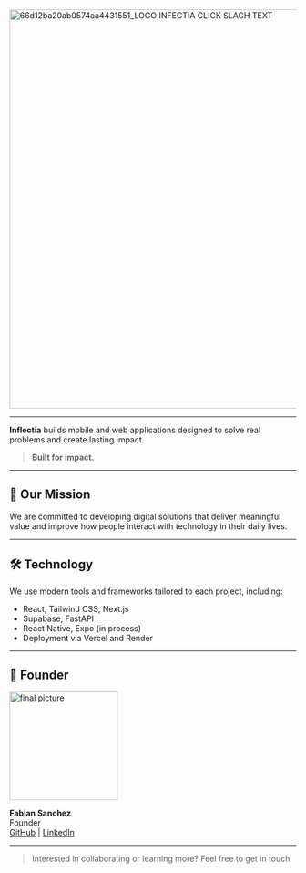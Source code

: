 
<img width="2700" height="700" alt="66d12ba20ab0574aa4431551_LOGO INFECTIA CLICK SLACH TEXT" src="https://github.com/user-attachments/assets/bd87f405-8e4c-448e-a178-8d86c6977545" />

---


**Inflectia** builds mobile and web applications designed to solve real problems and create lasting impact.

> **Built for impact.**

---

## 🚀 Our Mission

We are committed to developing digital solutions that deliver meaningful value and improve how people interact with technology in their daily lives.

---

## 🛠️ Technology

We use modern tools and frameworks tailored to each project, including:

- React, Tailwind CSS, Next.js
- Supabase, FastAPI  
- React Native, Expo (in process) 
- Deployment via Vercel and Render 

---

## 👤 Founder
<img width="190" height="190" alt="final picture" src="https://github.com/user-attachments/assets/d1bc7fd8-c69a-4035-93ca-3c92e0e1bce0" />

**Fabian Sanchez**  
Founder  
[GitHub](https://github.com/FabianSanchezD) | [LinkedIn](https://linkedin.com/in/fabiansanchezd)

---

> Interested in collaborating or learning more? Feel free to get in touch.
